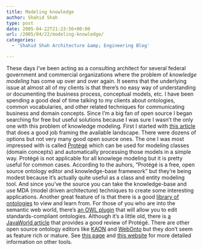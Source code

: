 ```yaml
---
title: Modeling knowledge
author: Shahid Shah
type: post
date: 2005-04-22T21:23:56+00:00
url: /2005/04/22/modeling-knowledge/
categories:
  - 'Shahid Shah Architecture &amp; Engineering Blog'

---
```

These days I&#8217;ve been acting as a consulting architect for several federal government and commercial organizations where the problem of _knowledge modeling_ has come up over and over again. It seems that the underlying issue at almost all of my clients is that there&#8217;s no easy way of understanding or documenting the business process, conceptual models, etc. I have been spending a good deal of time talking to my clients about ontologies, common vocabularies, and other related techniques for communicating business and domain concepts. Since I&#8217;m a big fan of open source I began searching for free but useful solutions because I was sure I wasn&#8217;t the only one with this problem of knowledge modeling. First I started with [this article][1] that does a good job framing the available landscape. There were dozens of options but not very many good open source ones. The one I was most impressed with is called [Protégé][2] which can be used for modeling classes (domain concepts) and automatically processing those models in a simple way. Protégé is not applicable for all knowlege modeling but it is pretty useful for common cases. According to the auhors, &#8220;Protégé is a free, open source ontology editor and knowledge-base framework&#8221; but they&#8217;re being modest because it&#8217;s actually quite useful as a class and entity modeling tool. And since you&#8217;ve the source you can take the knowledge-base and use MDA (model driven architecture) techniques to create some interesting applications. Another great feature of is that there is a good [library of ontologies][3] to view and learn from. For those of you who are into the semantic web world, there&#8217;s [an OWL plugin][4] that will allow you to edit standards-compliant ontologies. Although it&#8217;s a little old, there is [a JavaWorld article][5] that provides a good review of Protégé. There are other open source ontology editors like [KAON][6] and [WebOnto][7] but they don&#8217;t seem as feature rich or mature. See [this page][8] and [this website][9] for more detailed information on other tools.

 [1]: http://www.xml.com/pub/a/2004/07/14/onto.html
 [2]: http://protege.stanford.edu/
 [3]: http://protege.cim3.net/cgi-bin/wiki.pl?ProtegeOntologiesLibrary
 [4]: http://protege.stanford.edu/plugins/owl/
 [5]: http://www.javaworld.com/javaworld/jw-06-2003/jw-0620-protege.html
 [6]: http://kaon.semanticweb.org/
 [7]: http://kmi.open.ac.uk/projects/webonto/
 [8]: http://www.manageability.org/blog/stuff/knowledge-management-open-source-java/view
 [9]: http://www.insead.fr/CALT/Encyclopedia/ComputerSciences/System/modeling.htm